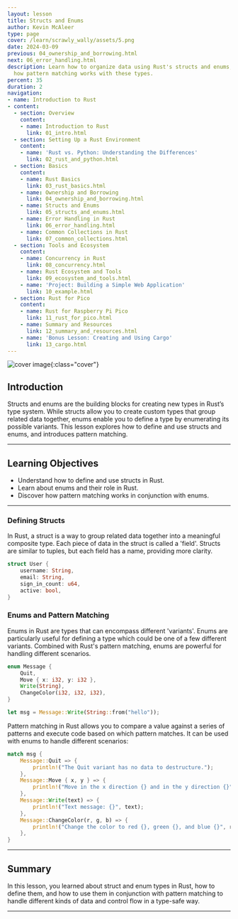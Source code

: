 ```yaml
---
layout: lesson
title: Structs and Enums
author: Kevin McAleer
type: page
cover: /learn/scrawly_wally/assets/5.png
date: 2024-03-09
previous: 04_ownership_and_borrowing.html
next: 06_error_handling.html
description: Learn how to organize data using Rust's structs and enums, and understand
  how pattern matching works with these types.
percent: 35
duration: 2
navigation:
- name: Introduction to Rust
- content:
  - section: Overview
    content:
    - name: Introduction to Rust
      link: 01_intro.html
  - section: Setting Up a Rust Environment
    content:
    - name: 'Rust vs. Python: Understanding the Differences'
      link: 02_rust_and_python.html
  - section: Basics
    content:
    - name: Rust Basics
      link: 03_rust_basics.html
    - name: Ownership and Borrowing
      link: 04_ownership_and_borrowing.html
    - name: Structs and Enums
      link: 05_structs_and_enums.html
    - name: Error Handling in Rust
      link: 06_error_handling.html
    - name: Common Collections in Rust
      link: 07_common_collections.html
  - section: Tools and Ecosystem
    content:
    - name: Concurrency in Rust
      link: 08_concurrency.html
    - name: Rust Ecosystem and Tools
      link: 09_ecosystem_and_tools.html
    - name: 'Project: Building a Simple Web Application'
      link: 10_example.html
  - section: Rust for Pico
    content:
    - name: Rust for Raspberry Pi Pico
      link: 11_rust_for_pico.html
    - name: Summary and Resources
      link: 12_summary_and_resources.html
    - name: 'Bonus Lesson: Creating and Using Cargo'
      link: 13_cargo.html
---
```



![cover image]({{page.cover}}){:class="cover"}

## Introduction

Structs and enums are the building blocks for creating new types in Rust’s type system. While structs allow you to create custom types that group related data together, enums enable you to define a type by enumerating its possible variants. This lesson explores how to define and use structs and enums, and introduces pattern matching.

---

## Learning Objectives

- Understand how to define and use structs in Rust.
- Learn about enums and their role in Rust.
- Discover how pattern matching works in conjunction with enums.

---

### Defining Structs

In Rust, a struct is a way to group related data together into a meaningful composite type. Each piece of data in the struct is called a 'field'. Structs are similar to tuples, but each field has a name, providing more clarity.

```rust
struct User {
    username: String,
    email: String,
    sign_in_count: u64,
    active: bool,
}
```

### Enums and Pattern Matching

Enums in Rust are types that can encompass different 'variants'. Enums are particularly useful for defining a type which could be one of a few different variants. Combined with Rust's pattern matching, enums are powerful for handling different scenarios.

```rust
enum Message {
    Quit,
    Move { x: i32, y: i32 },
    Write(String),
    ChangeColor(i32, i32, i32),
}

let msg = Message::Write(String::from("hello"));
```

Pattern matching in Rust allows you to compare a value against a series of patterns and execute code based on which pattern matches. It can be used with enums to handle different scenarios:

```rust
match msg {
    Message::Quit => {
        println!("The Quit variant has no data to destructure.");
    },
    Message::Move { x, y } => {
        println!("Move in the x direction {} and in the y direction {}", x, y);
    },
    Message::Write(text) => {
        println!("Text message: {}", text);
    },
    Message::ChangeColor(r, g, b) => {
        println!("Change the color to red {}, green {}, and blue {}", r, g, b);
    },
}
```

---

## Summary

In this lesson, you learned about struct and enum types in Rust, how to define them, and how to use them in conjunction with pattern matching to handle different kinds of data and control flow in a type-safe way.

---
